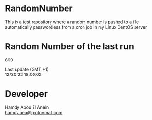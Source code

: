 # RandomNumber    
This is a test repository where a random number is pushed to a file automatically passwordless from a cron job in my Linux CentOS server    
# Random Number of the last run   
699
      
Last update (GMT +1)    
12/30/22 18:00:02
# Developer    
Hamdy Abou El Anein   
hamdy.aea@protonmail.com
